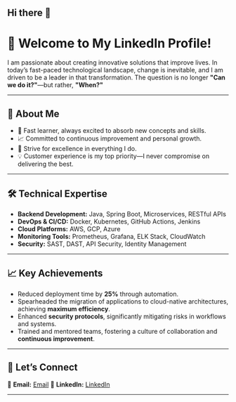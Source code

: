 ## Hi there 👋

# 👋 Welcome to My LinkedIn Profile!  

I am passionate about creating innovative solutions that improve lives. In today’s fast-paced technological landscape, change is inevitable, and I am driven to be a leader in that transformation. 
The question is no longer **"Can we do it?"**—but rather, **"When?"**  

---

## 🚀 **About Me**  
- 🌟 Fast learner, always excited to absorb new concepts and skills.  
- 📈 Committed to continuous improvement and personal growth.  
- 🎯 Strive for excellence in everything I do.  
- 💡 Customer experience is my top priority—I never compromise on delivering the best.  

---

## 🛠 **Technical Expertise**
- **Backend Development:** Java, Spring Boot, Microservices, RESTful APIs  
- **DevOps & CI/CD:** Docker, Kubernetes, GitHub Actions, Jenkins  
- **Cloud Platforms:** AWS, GCP, Azure  
- **Monitoring Tools:** Prometheus, Grafana, ELK Stack, CloudWatch  
- **Security:** SAST, DAST, API Security, Identity Management  

---

## 📈 **Key Achievements**
- Reduced deployment time by **25%** through automation.
- Spearheaded the migration of applications to cloud-native architectures, achieving **maximum efficiency**.  
- Enhanced **security protocols**, significantly mitigating risks in workflows and systems.  
- Trained and mentored teams, fostering a culture of collaboration and **continuous improvement**.

---

## 🤝 **Let’s Connect**
📧 **Email:** [Email](manebamol@gmail.com)
🔗 **LinkedIn:** [LinkedIn](https://www.linkedin.com/in/amolbmane/)  

---



